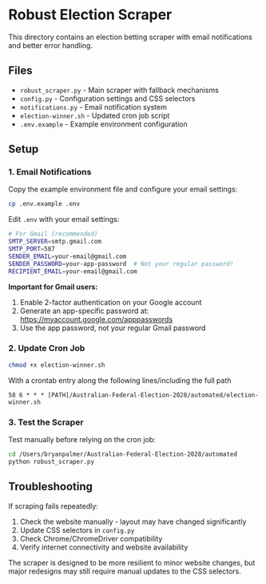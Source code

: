 # Robust Election Scraper

This directory contains an election betting scraper with email notifications and better error handling.

## Files

- `robust_scraper.py` - Main scraper with fallback mechanisms
- `config.py` - Configuration settings and CSS selectors
- `notifications.py` - Email notification system  
- `election-winner.sh` - Updated cron job script
- `.env.example` - Example environment configuration

## Setup

### 1. Email Notifications

Copy the example environment file and configure your email settings:

```bash
cp .env.example .env
```

Edit `.env` with your email settings:

```bash
# For Gmail (recommended)
SMTP_SERVER=smtp.gmail.com
SMTP_PORT=587
SENDER_EMAIL=your-email@gmail.com
SENDER_PASSWORD=your-app-password  # Not your regular password!
RECIPIENT_EMAIL=your-email@gmail.com
```

**Important for Gmail users:**
1. Enable 2-factor authentication on your Google account
2. Generate an app-specific password at: https://myaccount.google.com/apppasswords
3. Use the app password, not your regular Gmail password

### 2. Update Cron Job

```bash
chmod +x election-winner.sh
```

With a crontab entry along the following lines/including the full path 
```
58 6 * * * [PATH]/Australian-Federal-Election-2028/automated/election-winner.sh
```

### 3. Test the Scraper

Test manually before relying on the cron job:

```bash
cd /Users/bryanpalmer/Australian-Federal-Election-2028/automated
python robust_scraper.py
```

## Troubleshooting

If scraping fails repeatedly:

1. Check the website manually - layout may have changed significantly
2. Update CSS selectors in `config.py`
3. Check Chrome/ChromeDriver compatibility
4. Verify internet connectivity and website availability

The scraper is designed to be more resilient to minor website changes, but major redesigns may still require manual updates to the CSS selectors.
